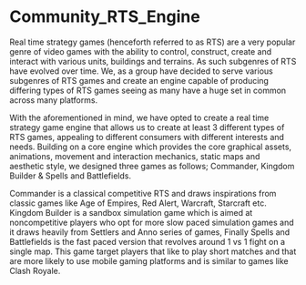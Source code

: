 # Community_RTS_Engine

Real time strategy games (henceforth referred to as RTS) are a very popular genre of video games with the ability to
control, construct, create and interact with various units, buildings and terrains. As such subgenres of RTS have evolved
over time. We, as a group have decided to serve various subgenres of RTS games and create an engine capable of
producing differing types of RTS games seeing as many have a huge set in common across many platforms.

With the aforementioned in mind, we have opted to create a real time strategy game engine that allows us to create at
least 3 different types of RTS games, appealing to different consumers with different interests and needs. Building on a
core engine which provides the core graphical assets, animations, movement and interaction mechanics, static maps and
aesthetic style, we designed three games as follows; Commander, Kingdom Builder &amp; Spells and Battlefields.

Commander is a classical competitive RTS and draws inspirations from classic games like Age of Empires, Red Alert,
Warcraft, Starcraft etc. Kingdom Builder is a sandbox simulation game which is aimed at noncompetitive players who opt
for more slow paced simulation games and it draws heavily from Settlers and Anno series of games, Finally Spells and
Battlefields is the fast paced version that revolves around 1 vs 1 fight on a single map. This game target players that like
to play short matches and that are more likely to use mobile gaming platforms and is similar to games like Clash Royale.
